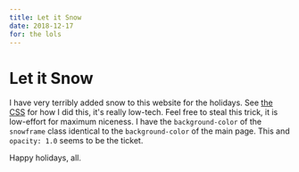 ```yaml
---
title: Let it Snow
date: 2018-12-17
for: the lols
---
```


# Let it Snow

I have very terribly added snow to this website for the holidays. See [the CSS](/css/snow.css) for how I did this, it's really low-tech. Feel free to steal this trick, it is low-effort for maximum niceness. I have the `background-color` of the `snowframe` class identical to the `background-color` of the main page. This and `opacity: 1.0` seems to be the ticket.

Happy holidays, all.
